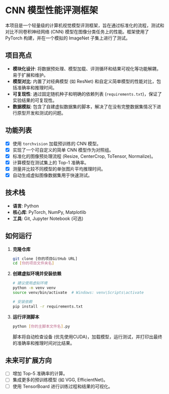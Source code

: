 # CNN 模型性能评测框架

本项目是一个轻量级的计算机视觉模型评测框架，旨在通过标准化的流程，测试和对比不同卷积神经网络 (CNN) 模型在图像分类任务上的性能。框架使用了 PyTorch 构建，并在一个模拟的 ImageNet 子集上进行了测试。

## 项目亮点

- **模块化设计**: 将数据预处理、模型加载、评测循环和结果可视化等功能解耦，易于扩展和维护。
- **模型对比**: 内置了对经典模型 (如 ResNet) 和自定义简单模型的性能对比，包括准确率和推理时间。
- **可复现性**: 通过固定随机种子和明确的依赖列表 (`requirements.txt`)，保证了实验结果的可复现性。
- **数据模拟**: 包含了自建虚拟数据集的脚本，解决了在没有完整数据集情况下进行原型开发和测试的问题。

## 功能列表

- [x] 使用 `torchvision` 加载预训练的 CNN 模型。
- [x] 实现了一个可自定义的简单 CNN 模型作为对照组。
- [x] 标准化的图像预处理流程 (Resize, CenterCrop, ToTensor, Normalize)。
- [x] 计算模型在测试集上的 Top-1 准确率。
- [x] 测量并比较不同模型的单张图片平均推理时间。
- [x] 自动生成虚拟图像数据集用于快速测试。

## 技术栈

- **语言**: Python
- **核心库**: PyTorch, NumPy, Matplotlib
- **工具**: Git, Jupyter Notebook (可选)

## 如何运行

1.  **克隆仓库**
    ```bash
    git clone [你的项目GitHub URL]
    cd [你的项目文件夹名]
    ```

2.  **创建虚拟环境并安装依赖**
    ```bash
    # 建议使用虚拟环境
    python -m venv venv
    source venv/bin/activate  # Windows: venv\Scripts\activate

    # 安装依赖
    pip install -r requirements.txt
    ```

3.  **运行评测脚本**
    ```bash
    python [你的主脚本文件名].py
    ```
    脚本将自动检查设备 (优先使用CUDA)，加载模型，运行测试，并打印出最终的准确率和推理时间对比结果。

## 未来可扩展方向

- [ ] 增加 Top-5 准确率的计算。
- [ ] 集成更多的预训练模型 (如 VGG, EfficientNet)。
- [ ] 使用 TensorBoard 进行训练过程和结果的可视化。
